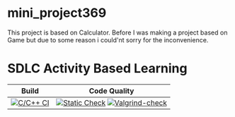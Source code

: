 # mini_project369

This project is based on Calculator.
Before I was making a project based on Game but due to some reason i could'nt sorry for the inconvenience.


# SDLC Activity Based Learning



Build | Code Quality |
|---------|------------|
[![C/C++ CI](https://github.com/mahimakumar3/mini_project369/actions/workflows/c-cpp.yml/badge.svg)](https://github.com/mahimakumar3/mini_project369/actions/workflows/c-cpp.yml)|[![Static Check](https://github.com/mahimakumar3/mini_project369/actions/workflows/cppcheck.yml/badge.svg)](https://github.com/mahimakumar3/mini_project369/actions/workflows/arc-cppcheck.yml) [![Valgrind-check](https://github.com/mahimakumar3/mini_project369/actions/workflows/dynamic-code-quality.yml/badge.svg)](https://github.com/mahimakumar3/mini_project369/actions/workflows/dynamic-code-quality.yml) 


